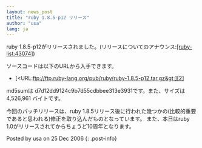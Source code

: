 ```yaml
---
layout: news_post
title: "ruby 1.8.5-p12 リリース"
author: "usa"
lang: ja
---
```


ruby 1.8.5-p12がリリースされました。(リリースについてのアナウンス:[\[ruby-list:43074\]][1])

ソースコードは以下のURLから入手できます。

* [&lt;URL:ftp://ftp.ruby-lang.org/pub/ruby/ruby-1.8.5-p12.tar.gz&gt;][2]

md5sumは d7d12dd9124c9b7d55cdbbee313e3931です。また、サイズは 4,526,961 バイトです。

今回のパッチリリースは、ruby 1.8.5リリース後に行われた幾つかの(比較的重要であると思われる)修正を取り込んだものとなっています。
また、本日はruby 1.0がリリースされてからちょうど10周年となります。

Posted by usa on 25 Dec 2006
{: .post-info}



[1]: http://blade.nagaokaut.ac.jp/cgi-bin/scat.rb/ruby/ruby-list/43074 
[2]: ftp://ftp.ruby-lang.org/pub/ruby/ruby-1.8.5-p12.tar.gz 
